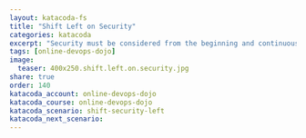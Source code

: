 ```yaml
---
layout: katacoda-fs
title: "Shift Left on Security"
categories: katacoda
excerpt: "Security must be considered from the beginning and continuously assessed."
tags: [online-devops-dojo]
image:
  teaser: 400x250.shift.left.on.security.jpg
share: true
order: 140
katacoda_account: online-devops-dojo
katacoda_course: online-devops-dojo
katacoda_scenario: shift-security-left
katacoda_next_scenario: 
---
```


<script src="//katacoda.com/embed.js"></script>
<div id="katacoda-scenario-1"
    data-katacoda-id="{{ page.katacoda_account }}/courses/{{ page.katacoda_course }}/{{ page.katacoda_scenario }}"
    data-katacoda-ctatext="Continue Online DevOps Dojo"
    data-katacoda-color="004d7f"
    data-katacoda-font="GTWalsheimProRegular"
    data-katacoda-fontheader="GTWalsheimProBold"
    style="height: calc(100vh); width: (100% - 68px); padding-top: 55px;"></div>
<br>
    <!-- data-katacoda-ctaurl="{{ site.url }}/katacoda/{{ page.katacoda_next_scenario }}" -->

